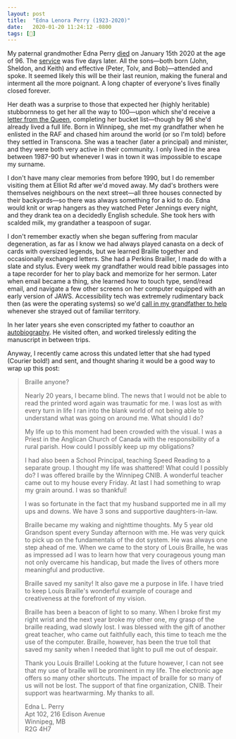 ```yaml
---
layout: post
title:  "Edna Lenora Perry (1923-2020)"
date:   2020-01-20 11:24:12 -0800
tags: [👤]
---
```


My paternal grandmother Edna Perry [died](http://www.mhs.mb.ca/docs/people/perry_el.shtml) on January 15th 2020 at the age of 96. The [service](https://cropo.com/tribute/details/7009/EDNA-PERRY/obituary.html) was five days later. All the sons—both born (John, Sheldon, and Keith) and effective (Peter, Tolv, and Bob)—attended and spoke. It seemed likely this will be their last reunion, making the funeral and interment all the more poignant. A long chapter of everyone's lives finally closed forever.

Her death was a surprise to those that expected her (highly heritable) stubbornness to get her all the way to 100—upon which she'd receive a [letter from the Queen](https://www.centralbedfordshire.gov.uk/info/34/hm_lord-lieutenant_of_bedfordshire_helen_nellis/256/anniversary_and_birthday_greetings_from_hm_the_queen), completing her bucket list—though by 96 she'd already lived a full life. Born in Winnipeg, she met my grandfather when he enlisted in the RAF and chased him around the world (or so I'm told) before they settled in Transcona. She was a teacher (later a principal) and minister, and they were both very active in their community. I only lived in the area between 1987-90 but whenever I was in town it was impossible to escape my surname.

I don't have many clear memories from before 1990, but I do remember visiting them at Elliot Rd after we'd moved away. My dad's brothers were themselves neighbours on the next street—all three houses connected by their backyards—so there was always something for a kid to do. Edna would knit or wrap hangers as they watched Peter Jennings every night, and they drank tea on a decidedly English schedule. She took hers with scalded milk, my grandather a teaspoon of sugar.

I don't remember exactly when she began suffering from macular degeneration, as far as I know we had always played canasta on a deck of cards with oversized legends, but we learned Braille together and occasionally exchanged letters. She had a Perkins Brailler, I made do with a slate and stylus. Every week my grandfather would read bible passages into a tape recorder for her to play back and memorize for her sermon. Later when email became a thing, she learned how to touch type, send/read email, and navigate a few other screens on her computer equipped with an early version of JAWS. Accessibility tech was extremely rudimentary back then (as were the operating systems) so we'd [call in my grandfather to help](https://twitter.com/numist/status/1473757657798348800) whenever she strayed out of familiar territory.

In her later years she even conscripted my father to coauthor an [autobiography](https://books.google.com/books/about/A_Prairie_Girl_s_Life_The_Story_of_The_R.html?id=d_oMCAAAQBAJ). He visited often, and worked tirelessly editing the manuscript in between trips.

Anyway, I recently came across this undated letter that she had typed (Courier bold!) and sent, and thought sharing it would be a good way to wrap up this post:

> Braille anyone?
> 
> Nearly 20 years, I became blind. The news that I would not be able to read the printed word again was traumatic for me. I was lost as with every turn in life I ran into the blank world of not being able to understand what was going on around me. What should I do?
> 
> My life up to this moment had been crowded with the visual. I was a Priest in the Anglican Church of Canada with the responsibility of a rural parish. How could I possibly keep up my obligations?
> 
> I had also been a School Principal, teaching Speed Reading to a separate group. I thought my life was shattered! What could I possibly do? I was offered braille by the Winnipeg CNIB. A wonderful teacher came out to my house every Friday. At last I had something to wrap my grain around. I was so thankful!
> 
> I was so fortunate in the fact that my husband supported me in all my ups and downs. We have 3 sons and supportive daughters-in-law.
> 
> Braille became my waking and nighttime thoughts. My 5 year old Grandson spent every Sunday afternoon with me. He was very quick to pick up on the fundamentals of the dot system. He was always one step ahead of me. When we came to the story of Louis Braille, he was as impressed ad I was to learn how that very courageous young man not only overcame his handicap, but made the lives of others more meaningful and productive.
> 
> Braille saved my sanity! It also gave me a purpose in life. I have tried to keep Louis Braille's wonderful example of courage and creativeness at the forefront of my vision.
> 
> Braille has been a beacon of light to so many. When I broke first my right wrist and the next year broke my other one, my grasp of the braille reading, wad slowly lost. I was blessed with the gift of another great teacher, who came out faithfully each, this time to teach me the use of the computer. Braille, however, has been the true toll that saved my sanity when I needed that light to pull me out of despair.
> 
> Thank you Louis Braille! Looking at the future however, I can not see that my use of braille will be prominent in my life. The electronic age offers so many other shortcuts. The impact of braille for so many of us will not be lost. The support of that fine organization, CNIB. Their support was heartwarming. My thanks to all.
> 
> Edna L. Perry<br />
> Apt 102, 216 Edison Avenue<br />
> Winnipeg, MB<br />
> R2G 4H7

